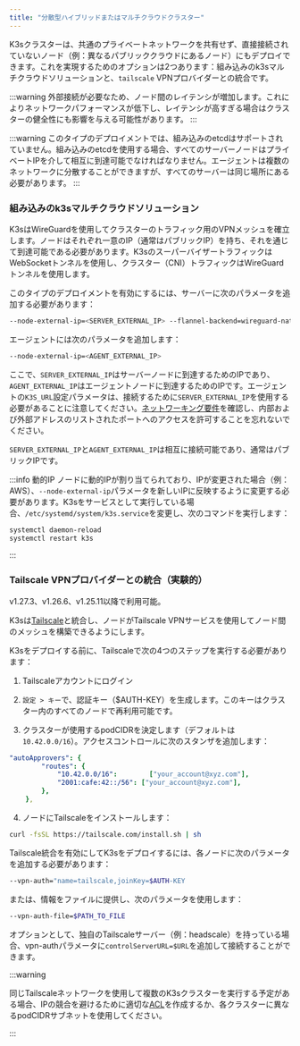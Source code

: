 ```yaml
---
title: "分散型ハイブリッドまたはマルチクラウドクラスター"
---
```


K3sクラスターは、共通のプライベートネットワークを共有せず、直接接続されていないノード（例：異なるパブリッククラウドにあるノード）にもデプロイできます。これを実現するためのオプションは2つあります：組み込みのk3sマルチクラウドソリューションと、`tailscale` VPNプロバイダーとの統合です。

:::warning
外部接続が必要なため、ノード間のレイテンシが増加します。これによりネットワークパフォーマンスが低下し、レイテンシが高すぎる場合はクラスターの健全性にも影響を与える可能性があります。
:::

:::warning
このタイプのデプロイメントでは、組み込みのetcdはサポートされていません。組み込みのetcdを使用する場合、すべてのサーバーノードはプライベートIPを介して相互に到達可能でなければなりません。エージェントは複数のネットワークに分散することができますが、すべてのサーバーは同じ場所にある必要があります。
:::

### 組み込みのk3sマルチクラウドソリューション

K3sはWireGuardを使用してクラスターのトラフィック用のVPNメッシュを確立します。ノードはそれぞれ一意のIP（通常はパブリックIP）を持ち、それを通じて到達可能である必要があります。K3sのスーパーバイザートラフィックはWebSocketトンネルを使用し、クラスター（CNI）トラフィックはWireGuardトンネルを使用します。

このタイプのデプロイメントを有効にするには、サーバーに次のパラメータを追加する必要があります：
```bash
--node-external-ip=<SERVER_EXTERNAL_IP> --flannel-backend=wireguard-native --flannel-external-ip
```
エージェントには次のパラメータを追加します：
```bash
--node-external-ip=<AGENT_EXTERNAL_IP>
```

ここで、`SERVER_EXTERNAL_IP`はサーバーノードに到達するためのIPであり、`AGENT_EXTERNAL_IP`はエージェントノードに到達するためのIPです。エージェントの`K3S_URL`設定パラメータは、接続するために`SERVER_EXTERNAL_IP`を使用する必要があることに注意してください。[ネットワーキング要件](../installation/requirements.md#networking)を確認し、内部および外部アドレスのリストされたポートへのアクセスを許可することを忘れないでください。

`SERVER_EXTERNAL_IP`と`AGENT_EXTERNAL_IP`は相互に接続可能であり、通常はパブリックIPです。

:::info 動的IP
ノードに動的IPが割り当てられており、IPが変更された場合（例：AWS）、`--node-external-ip`パラメータを新しいIPに反映するように変更する必要があります。K3sをサービスとして実行している場合、`/etc/systemd/system/k3s.service`を変更し、次のコマンドを実行します：

```bash
systemctl daemon-reload
systemctl restart k3s
```
:::

### Tailscale VPNプロバイダーとの統合（実験的）

v1.27.3、v1.26.6、v1.25.11以降で利用可能。

K3sは[Tailscale](https://tailscale.com/)と統合し、ノードがTailscale VPNサービスを使用してノード間のメッシュを構築できるようにします。

K3sをデプロイする前に、Tailscaleで次の4つのステップを実行する必要があります：

1. Tailscaleアカウントにログイン

2. `設定 > キー`で、認証キー（$AUTH-KEY）を生成します。このキーはクラスター内のすべてのノードで再利用可能です。

3. クラスターが使用するpodCIDRを決定します（デフォルトは`10.42.0.0/16`）。アクセスコントロールに次のスタンザを追加します：
```yaml
"autoApprovers": {
        "routes": {
            "10.42.0.0/16":        ["your_account@xyz.com"],
            "2001:cafe:42::/56": ["your_account@xyz.com"],
        },
    },
```

4. ノードにTailscaleをインストールします：
```bash
curl -fsSL https://tailscale.com/install.sh | sh
```

Tailscale統合を有効にしてK3sをデプロイするには、各ノードに次のパラメータを追加する必要があります：
```bash
--vpn-auth="name=tailscale,joinKey=$AUTH-KEY
```
または、情報をファイルに提供し、次のパラメータを使用します：
```bash
--vpn-auth-file=$PATH_TO_FILE
```

オプションとして、独自のTailscaleサーバー（例：headscale）を持っている場合、vpn-authパラメータに`controlServerURL=$URL`を追加して接続することができます。

:::warning

同じTailscaleネットワークを使用して複数のK3sクラスターを実行する予定がある場合、IPの競合を避けるために適切な[ACL](https://tailscale.com/kb/1018/acls)を作成するか、各クラスターに異なるpodCIDRサブネットを使用してください。

:::

